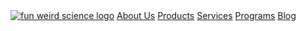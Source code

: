 <div class = 'menu-bar'>
  <span class = 'bar'></span>
  <span class = 'bar'></span>
  <span class = 'bar'></span>
</div>
<div class = 'full'>
    <div class = 'drop'>
     <a href="{{ "/" | relative_url}}" class = 'brand'><img class = 'logo' src = '{{site.baseurl}}/assets/kit.png' alt = 'fun weird science logo'></a>
    <a href="{{site.baseurl}}/about-us" >About Us</a>
    <a href="{{site.baseurl}}/products" >Products</a>
    <a href="{{site.baseurl}}/services" >Services</a>
    <a href="{{site.baseurl}}/programs" >Programs</a>
    <a href="{{site.baseurl}}/blog" >Blog</a>
    </div>
</div>
